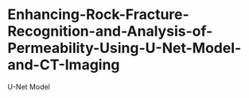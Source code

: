 # Enhancing-Rock-Fracture-Recognition-and-Analysis-of-Permeability-Using-U-Net-Model-and-CT-Imaging
U-Net Model
